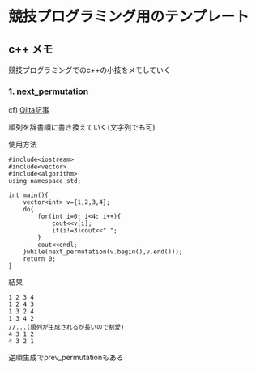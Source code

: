 # 競技プログラミング用のテンプレート

## c++ メモ
競技プログラミングでのc++の小技をメモしていく
### 1. next_permutation
cf) [Qiita記事](https://qiita.com/siser/items/a91022071b24952d27d9)

順列を辞書順に書き換えていく(文字列でも可)

使用方法
```
#include<iostream>
#include<vector>
#include<algorithm>
using namespace std;

int main(){
    vector<int> v={1,2,3,4};
    do{
        for(int i=0; i<4; i++){
            cout<<v[i];
            if(i!=3)cout<<" ";
        }
        cout<<endl;
    }while(next_permutation(v.begin(),v.end()));
    return 0;
}
```
結果
```
1 2 3 4
1 2 4 3
1 3 2 4
1 3 4 2
//...(順列が生成されるが長いので割愛)
4 3 1 2
4 3 2 1
```

逆順生成でprev_permutationもある


